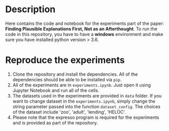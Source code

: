 # Description

Here contains the code and notebook for the experiments part of the paper: **Finding Plausible Explanations First, Not as an Afterthought**. To run the code in this repository, you have to have a **windows** environment and make sure you have installed python version > 3.6.

# Reproduce the experiments

1. Clone the repository and install the dependencies. All of the dependencies should be able to be installed via `pip`. 
2. All of the experiments are in `experiments.ipynb`. Just open it using Jupyter Notebook and run all of the cells. 
3. The datasets used in the experiments are provided in `data` folder. If you want to change dataset in the `experiments.ipynb`, simply change the string parameter passed into the function `dataset_config`. The choices of the dataset include 'zoo', 'adult', 'lending', 'HELOC'. 
4. Please note that the expresso program is required for the experiments and is provided as part of the repository. 
